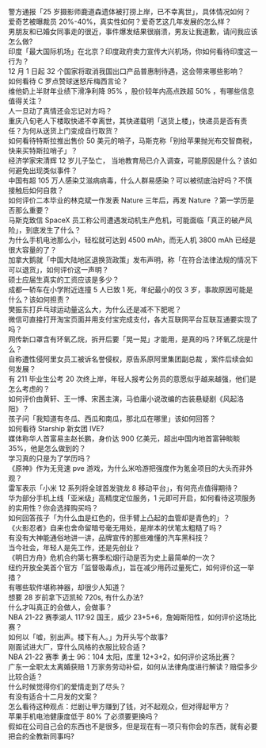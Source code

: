 警方通报「25 岁摄影师鹿道森遗体被打捞上岸，已不幸离世」，具体情况如何？  
爱奇艺被曝裁员 20%-40%，真实性如何？爱奇艺这几年发展的怎么样？  
男朋友和已婚女同事走的很近，事件爆发结果很崩溃，男友让我道歉，请问我应该怎么做?  
印度「最大国际机场」在北京？印度政府卖力宣传大兴机场，你如何看待印度这一行为？  
12 月 1 日起 32 个国家将取消我国出口产品普惠制待遇，这会带来哪些影响？  
如何看待 C 罗点赞球迷怒斥梅西言论？  
维他奶上半财年业绩下滑净利降 95% ，股价较年内高点跌超 50% ，有哪些信息值得关注？  
人一旦动了真情还会忘记对方吗？  
重庆八旬老人下楼取快递不幸离世，其快递载明「送货上楼」，快递员是否有责任？为何从送货上门变成自行取货？  
如何看待特斯拉推出售价 50 美元的哨子，马斯克称「别给苹果抛光布交智商税，快来买特斯拉哨子」？  
经济学家宋清辉 12 岁儿子坠亡， 当地教育局已介入调查，可能原因是什么？该如何避免出现类似事件？  
中国有超 105 万人感染艾滋病病毒，什么人群易感染？可以被彻底治好吗？不慎接触后如何自救？  
如何评价二本毕业的林克斌一作发表 Nature 三年后，再发 Nature ？第一学历是否那么重要？  
马斯克致信 SpaceX 员工称公司遭遇发动机生产危机，可能面临「真正的破产风险」，到底发生了什么？  
为什么手机电池那么小，轻松就可达到 4500 mAh，而无人机 3800 mAh 已经是很大容量的了？  
加拿大鹅就「中国大陆地区退换货政策」发布声明，称「在符合法律法规的情况下可以退货」，如何评价这一声明？  
硕士应届生真实的工资应该是多少？  
成都一轿车在小学附近连撞 5 人已致 1 死，年纪最小的仅 3 岁，事故原因可能是什么？该如何担责？  
樊振东打乒乓球运动量这么大，为什么还是减不下肥呢？  
微信可直接打开淘宝页面并用支付宝完成支付，各大互联网平台互联互通要实现了吗？  
网传新口罩含有环氧乙烷，拆开后要「晃一晃」才能用，是真的吗？环氧乙烷是什么？  
自称遭性侵阿里女员工被诉名誉侵权，原告系原阿里集团副总裁 ，案件后续会如何发展？  
有 211 毕业生公考 20 次终上岸，年轻人报考公务员的意愿似乎越来越强，他们是怎么考虑的？  
如何评价由黄轩、王一博、宋茜主演，马伯庸小说改编的古装悬疑剧《风起洛阳》？  
孩子问「我知道有冬瓜、西瓜和南瓜，那北瓜在哪里」该如何回答？  
如何看待 Starship 新女团 IVE?  
媒体称华人首富易主赵长鹏，身价达 900 亿美元，超出中国内地首富钟睒睒 35%，他是怎么做到的？  
学习真的只是为了学历吗？  
《原神》作为无竞速 pve 游戏，为什么米哈游把强度作为氪金项目的大头而非外观？  
雷军表示「小米 12 系列将全球首发骁龙 8 移动平台」，有何亮点值得期待？  
华为部分手机上线「亚米级」高精度定位服务，1 元即可开启，如何看待这项服务的实用性？你会选择购买吗？  
如何回答孩子「为什么血是红色的，但手臂上凸起的血管却是青色的」？  
《火影忍者》自来也舍命留暗号毫无用处，是岸本的伏笔太粗糙了吗？  
有没有大神能通俗地讲一讲，品牌宣传的那些难懂的汽车黑科技？  
当今社会，年轻人是先工作，还是先创业？  
《明日方舟》危机合约第七赛季松烟行动是否为史上最简单的一次？  
纽约开放全美首个官方「监督吸毒点」，旨在减少用药过量死亡，如何评价这一举措？  
有哪些软件堪称神器，却很少人知道？  
想要 28 岁前拿下迈凯轮 720s, 有什么办法?  
什么才叫真正的会做人，会做事？  
NBA 21-22 赛季湖人 117:92 国王，威少 23+5+6，詹姆斯阳性，如何评价这场比赛？  
如何以「嘘，别出声。楼下有人。」为开头写个故事?  
刚面试进大厂，穿什么风格的衣服比较合适？  
NBA 21-22 赛季 勇士 96：104 太阳，库里 12+3+2，如何评价这场比赛？  
广东一全职太太离婚获赔 1 万家务劳动补偿，​如何从法律角度进行解读？赔偿多少比较合适？  
什么时候觉得你们的爱情走到了尽头？  
有没有适合十二月发的文案？  
怎么看待这种观点：烂剧让甲方赚到了钱，对不起观众，但对得起甲方？  
苹果手机电池健康度低于 80% 了必须要更换吗？  
假如在公司自己会的东西也不是很多，但是现在有一项只有你会的东西，就有必要把会的全教新同事吗?  
